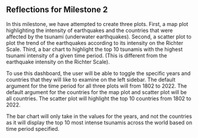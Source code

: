 ## Reflections for Milestone 2

In this milestone, we have attempted to create three plots. 
First, a map plot highlighting the intensity of earthquakes and the countries that were affected by the tsunami (underwater earthquakes).
Second, a scatter plot to plot the trend of the earthquakes according to its intensity on the Richter Scale.
Third, a bar chart to highlight the top 10 tsunamis with the highest tsunami intensity of a given time period. (This is different from the earthquake intensity on the Richter Scale).

To use this dashboard, the user will be able to toggle the specific years and countries that they will like to examine on the left sidebar. 
The default argument for the time period for all three plots will from 1802 to 2022. 
The default argument for the countries for the map plot and scatter plot will be all countries. 
The scatter plot will highlight the top 10 countries from 1802 to 2022.

The bar chart will only take in the values for the years, and not the countries as it 
will display the top 10 most intense tsunamis across the world based on time period specified. 

